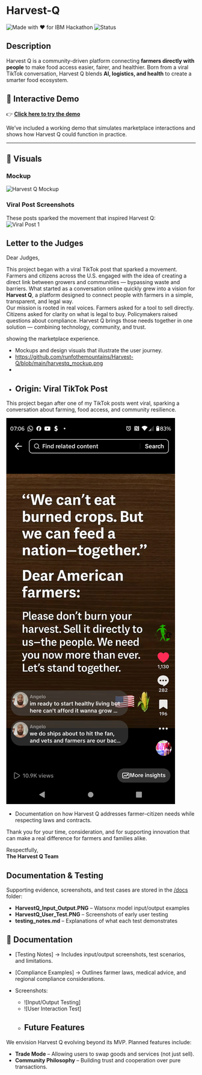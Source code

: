 # Harvest-Q
![Made with ❤️ for IBM Hackathon](https://img.shields.io/badge/Made%20with%20%E2%9D%A4-IBM%20Hackathon-blue)
![Status](https://img.shields.io/badge/Status-Demo%20Ready-brightgreen)

## Description

Harvest Q is a community-driven platform connecting **farmers directly with people** to make food access easier, fairer, and healthier. Born from a viral TikTok conversation, Harvest Q blends **AI, logistics, and health** to create a smarter food ecosystem.  


## 🚀 Interactive Demo

👉 [**Click here to try the demo**](https://runfothemountains.github.io/Harvest-Q/)

We’ve included a working demo that simulates marketplace interactions and shows how Harvest Q could function in practice.  


---

## 📸 Visuals  

### Mockup  
![Harvest Q Mockup](https://runfothemountains.github.io/Harvest-Q/mockup.png)

### Viral Post Screenshots  
These posts sparked the movement that inspired Harvest Q:  
![Viral Post 1](https://runfothemountains.github.io/Harvest-Q/Screenshot_20250818-070700.png)  


## Letter to the Judges

Dear Judges,  

This project began with a viral TikTok post that sparked a movement. Farmers and citizens across the U.S. engaged with the idea of creating a direct link between growers and communities — bypassing waste and barriers. What started as a conversation online quickly grew into a vision for **Harvest Q**, a platform designed to connect people with farmers in a simple, transparent, and legal way.  
Our mission is rooted in real voices. Farmers asked for a tool to sell directly. Citizens asked for clarity on what is legal to buy. Policymakers raised questions about compliance. Harvest Q brings those needs together in one solution — combining technology, community, and trust.  

 showing the marketplace experience.  
- Mockups and design visuals that illustrate the user journey.
- https://github.com/runfothemountains/Harvest-Q/blob/main/harvestq_mockup.png
- 
- ## Origin: Viral TikTok Post  

This project began after one of my TikTok posts went viral, sparking a conversation about farming, food access, and community resilience.  

![Viral Post Screenshot](https://raw.githubusercontent.com/runfothemountains/Harvest-Q/main/Screenshot_20250818-070644.png)
- Documentation on how Harvest Q addresses farmer–citizen needs while respecting laws and contracts.

Thank you for your time, consideration, and for supporting innovation that can make a real difference for farmers and families alike.  

Respectfully,  
**The Harvest Q Team**  

## Documentation & Testing
Supporting evidence, screenshots, and test cases are stored in the [/docs](/docs) folder:
- **HarvestQ_Input_Output.PNG** – Watsonx model input/output examples
- **HarvestQ_User_Test.PNG** – Screenshots of early user testing
- **testing_notes.md** – Explanations of what each test demonstrates
## 📂 Documentation

- [Testing Notes] 
  → Includes input/output screenshots, test scenarios, and limitations.  

- [Compliance Examples]
  → Outlines farmer laws, medical advice, and regional compliance considerations.  

- Screenshots:  
  - ![Input/Output Testing]  
  - ![User Interaction Test]
  - ## Future Features
We envision Harvest Q evolving beyond its MVP. Planned features include:
- **Trade Mode** – Allowing users to swap goods and services (not just sell).
- **Community Philosophy** – Building trust and cooperation over pure transactions.



